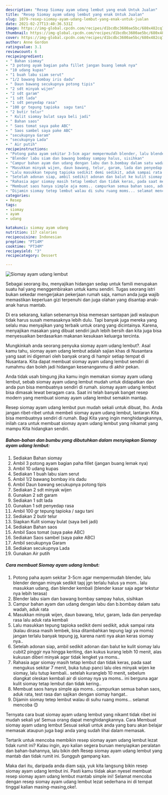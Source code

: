 ```yaml
---
description: "Resep Siomay ayam udang lembut yang enak Untuk Jualan"
title: "Resep Siomay ayam udang lembut yang enak Untuk Jualan"
slug: 1079-resep-siomay-ayam-udang-lembut-yang-enak-untuk-jualan
date: 2021-02-27T13:40:36.531Z
image: https://img-global.cpcdn.com/recipes/d1bcdbc3600ae5bc/680x482cq70/siomay-ayam-udang-lembut-foto-resep-utama.jpg
thumbnail: https://img-global.cpcdn.com/recipes/d1bcdbc3600ae5bc/680x482cq70/siomay-ayam-udang-lembut-foto-resep-utama.jpg
cover: https://img-global.cpcdn.com/recipes/d1bcdbc3600ae5bc/680x482cq70/siomay-ayam-udang-lembut-foto-resep-utama.jpg
author: Anne Gordon
ratingvalue: 3.1
reviewcount: 6
recipeingredient:
- " Bahan siomay"
- "3 potong ayam bagian paha fillet jangan buang lemak nya"
- "10 udang kupas"
- "1 buah labu siam serut"
- "1/2 bawang bombay iris dadu"
- " Daun bawang secukupnya potong tipis"
- "2 sdt minyak wijen"
- "2 sdt garam"
- "1 sdt lada"
- "1 sdt penyedap rasa"
- "100 gr tepung tapioka  sagu tani"
- "2 butir telur"
- " Kulit siomay bulat saya beli jadi"
- " Bahan saos"
- " Saos tomat saya pake ABC"
- " Saos sambel saya pake ABC"
- "secukupnya Garam"
- "secukupnya Lada"
- " Air putih"
recipeinstructions:
- "Potong paha ayam sekitar 3-5cm agar mempermudah blender, lalu blender dengan minyak sedikit tapj jgn terlalu halus ya mom.. lalu masukkan udang, dan blender kembali (blender kasar saja agar tekstur nya lebih terasa)"
- "Blender labu siam dan bawang bombay sampay halus, sisihkan"
- "Campur bahan ayam dan udang dengan labu dan b.bombay dalam satu wadah, aduk rata"
- "Masukkan minyak wijen, daun bawang, telur, garam, lada dan penyedap rasa lalu aduk rata kembali"
- "Lalu masukkan tepung tapioka sedikit demi sedikit, aduk sampai rata (kalau dirasa masih lembek, bisa ditambahkan tepung lagi ya moms) jangan terlalu banyak tepung jg, karena nanti nya akan keras siomay nya.."
- "Setelah adonan siap, ambil sedikit adonan dan balut ke kulit siomay lalu cubit2 pinggir nya hingga keriting, dan kukus kurang lebih 10 menit, alas kukusan diberi minyak agar tidak lengket ya moms.."
- "Rahasia agar siomay masih tetap lembut dan tidak keras, pada saat mengukus sekitar 7 menit, buka tutup panci lalu oles minyak wijen ke siomay, lalu tutup kembali.. setelah kurangleb 10 menit, sebelum diangkat oleskan kembali air di siomay nya ya moms.. ini berguna agar kulit siomay tetap lembut dan tidak kering.."
- "Membuat saos hanya simple aja moms.. campurkan semua bahan saos, aduk rata, test rasa dan sajikan dengan siomay hangat.."
- "Dijamin siomay tetep lembut walau di suhu ruang moms... selamat mencoba 😊"
categories:
- Resep
tags:
- siomay
- ayam
- udang

katakunci: siomay ayam udang 
nutrition: 117 calories
recipecuisine: Indonesian
preptime: "PT14M"
cooktime: "PT34M"
recipeyield: "3"
recipecategory: Dessert

---
```



![Siomay ayam udang lembut](https://img-global.cpcdn.com/recipes/d1bcdbc3600ae5bc/680x482cq70/siomay-ayam-udang-lembut-foto-resep-utama.jpg)

Sebagai seorang ibu, menyajikan hidangan sedap untuk famili merupakan suatu hal yang menggembirakan untuk kamu sendiri. Tugas seorang istri bukan sekedar mengerjakan pekerjaan rumah saja, namun anda juga wajib memastikan keperluan gizi terpenuhi dan juga olahan yang disantap anak-anak harus mantab.

Di era  sekarang, kalian sebenarnya bisa memesan santapan jadi walaupun tidak harus susah memasaknya lebih dulu. Tapi banyak juga mereka yang selalu mau menyajikan yang terbaik untuk orang yang dicintainya. Karena, menyajikan masakan yang dibuat sendiri jauh lebih bersih dan kita juga bisa menyesuaikan berdasarkan makanan kesukaan keluarga tercinta. 



Mungkinkah anda seorang penyuka siomay ayam udang lembut?. Asal kamu tahu, siomay ayam udang lembut adalah sajian khas di Nusantara yang saat ini digemari oleh banyak orang di hampir setiap tempat di Nusantara. Kita dapat membuat siomay ayam udang lembut sendiri di rumahmu dan boleh jadi hidangan kesenanganmu di akhir pekan.

Anda tidak usah bingung jika kamu ingin memakan siomay ayam udang lembut, sebab siomay ayam udang lembut mudah untuk didapatkan dan anda pun bisa membuatnya sendiri di rumah. siomay ayam udang lembut bisa dimasak lewat beragam cara. Saat ini telah banyak banget resep modern yang membuat siomay ayam udang lembut semakin mantap.

Resep siomay ayam udang lembut pun mudah sekali untuk dibuat, lho. Anda jangan ribet-ribet untuk membeli siomay ayam udang lembut, lantaran Kita bisa membuatnya sendiri di rumah. Bagi Kita yang ingin menghidangkannya, inilah cara untuk membuat siomay ayam udang lembut yang nikamat yang mampu Kita hidangkan sendiri.

<!--inarticleads1-->

##### Bahan-bahan dan bumbu yang dibutuhkan dalam menyiapkan Siomay ayam udang lembut:

1. Sediakan  Bahan siomay
1. Ambil 3 potong ayam bagian paha fillet (jangan buang lemak nya)
1. Ambil 10 udang kupas
1. Sediakan 1 buah labu siam serut
1. Ambil 1/2 bawang bombay iris dadu
1. Ambil  Daun bawang secukupnya potong tipis
1. Sediakan 2 sdt minyak wijen
1. Gunakan 2 sdt garam
1. Sediakan 1 sdt lada
1. Gunakan 1 sdt penyedap rasa
1. Ambil 100 gr tepung tapioka / sagu tani
1. Sediakan 2 butir telur
1. Siapkan  Kulit siomay bulat (saya beli jadi)
1. Sediakan  Bahan saos
1. Ambil  Saos tomat (saya pake ABC)
1. Sediakan  Saos sambel (saya pake ABC)
1. Ambil secukupnya Garam
1. Sediakan secukupnya Lada
1. Gunakan  Air putih




<!--inarticleads2-->

##### Cara membuat Siomay ayam udang lembut:

1. Potong paha ayam sekitar 3-5cm agar mempermudah blender, lalu blender dengan minyak sedikit tapj jgn terlalu halus ya mom.. lalu masukkan udang, dan blender kembali (blender kasar saja agar tekstur nya lebih terasa)
1. Blender labu siam dan bawang bombay sampay halus, sisihkan
1. Campur bahan ayam dan udang dengan labu dan b.bombay dalam satu wadah, aduk rata
1. Masukkan minyak wijen, daun bawang, telur, garam, lada dan penyedap rasa lalu aduk rata kembali
1. Lalu masukkan tepung tapioka sedikit demi sedikit, aduk sampai rata (kalau dirasa masih lembek, bisa ditambahkan tepung lagi ya moms) jangan terlalu banyak tepung jg, karena nanti nya akan keras siomay nya..
1. Setelah adonan siap, ambil sedikit adonan dan balut ke kulit siomay lalu cubit2 pinggir nya hingga keriting, dan kukus kurang lebih 10 menit, alas kukusan diberi minyak agar tidak lengket ya moms..
1. Rahasia agar siomay masih tetap lembut dan tidak keras, pada saat mengukus sekitar 7 menit, buka tutup panci lalu oles minyak wijen ke siomay, lalu tutup kembali.. setelah kurangleb 10 menit, sebelum diangkat oleskan kembali air di siomay nya ya moms.. ini berguna agar kulit siomay tetap lembut dan tidak kering..
1. Membuat saos hanya simple aja moms.. campurkan semua bahan saos, aduk rata, test rasa dan sajikan dengan siomay hangat..
1. Dijamin siomay tetep lembut walau di suhu ruang moms... selamat mencoba 😊




Ternyata cara buat siomay ayam udang lembut yang nikamt tidak ribet ini mudah sekali ya! Semua orang dapat menghidangkannya. Cara Membuat siomay ayam udang lembut Sesuai sekali untuk anda yang baru akan belajar memasak ataupun juga bagi anda yang sudah lihai dalam memasak.

Tertarik untuk mencoba membikin resep siomay ayam udang lembut lezat tidak rumit ini? Kalau ingin, ayo kalian segera buruan menyiapkan peralatan dan bahan-bahannya, lalu bikin deh Resep siomay ayam udang lembut yang mantab dan tidak rumit ini. Sungguh gampang kan. 

Maka dari itu, daripada anda diam saja, yuk kita langsung bikin resep siomay ayam udang lembut ini. Pasti kamu tiidak akan nyesel membuat resep siomay ayam udang lembut mantab simple ini! Selamat mencoba dengan resep siomay ayam udang lembut lezat sederhana ini di tempat tinggal kalian masing-masing,oke!.

